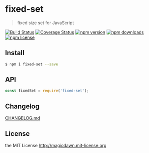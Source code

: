 # fixed-set
> fixed size set for JavaScript

[![Build Status](https://img.shields.io/travis/magicdawn/fixed-set.svg?style=flat-square)](https://travis-ci.org/magicdawn/fixed-set)
[![Coverage Status](https://img.shields.io/codecov/c/github/magicdawn/fixed-set.svg?style=flat-square)](https://codecov.io/gh/magicdawn/fixed-set)
[![npm version](https://img.shields.io/npm/v/fixed-set.svg?style=flat-square)](https://www.npmjs.com/package/fixed-set)
[![npm downloads](https://img.shields.io/npm/dm/fixed-set.svg?style=flat-square)](https://www.npmjs.com/package/fixed-set)
[![npm license](https://img.shields.io/npm/l/fixed-set.svg?style=flat-square)](http://magicdawn.mit-license.org)

## Install
```sh
$ npm i fixed-set --save
```

## API
```js
const fixedSet = require('fixed-set');
```

## Changelog
[CHANGELOG.md](CHANGELOG.md)

## License
the MIT License http://magicdawn.mit-license.org